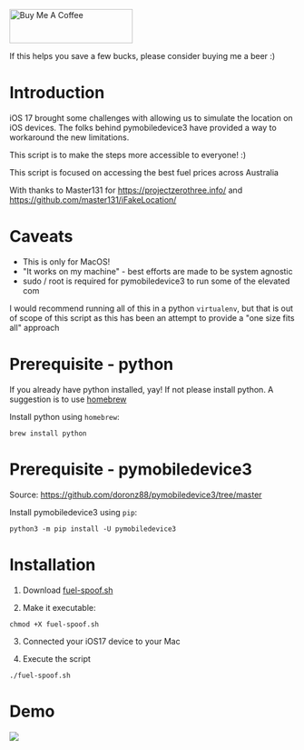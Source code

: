 <a href="https://www.buymeacoffee.com/davesc63" target="_blank"><img src="https://cdn.buymeacoffee.com/buttons/v2/default-yellow.png" alt="Buy Me A Coffee" style="height: 60px !important;width: 217px !important;" ></a>
<p>If this helps you save a few bucks, please consider buying me a beer :)

# Introduction
iOS 17 brought some challenges with allowing us to simulate the location on iOS devices.
The folks behind pymobiledevice3 have provided a way to workaround the new limitations.

This script is to make the steps more accessible to everyone! :)

This script is focused on accessing the best fuel prices across Australia

With thanks to Master131 for https://projectzerothree.info/ and https://github.com/master131/iFakeLocation/

# Caveats
- This is only for MacOS!
- "It works on my machine" - best efforts are made to be system agnostic
- sudo / root is required for pymobiledevice3 to run some of the elevated com

I would recommend running all of this in a python `virtualenv`, but that is out of scope of this script as this has been an attempt to provide a "one size fits all" approach

# Prerequisite - python
If you already have python installed, yay! If not please install python. A suggestion is to use [homebrew](https://docs.brew.sh/Installation)

Install python using `homebrew`:

```shell
brew install python
```

# Prerequisite - pymobiledevice3

Source: https://github.com/doronz88/pymobiledevice3/tree/master

Install pymobiledevice3 using `pip`:

```shell
python3 -m pip install -U pymobiledevice3
```
# Installation
1. Download [fuel-spoof.sh](https://github.com/davesc63/fuel-spoof/releases/tag/v1.0.1)


2. Make it executable:
```shell
chmod +X fuel-spoof.sh
```

3. Connected your iOS17 device to your Mac

4. Execute the script
```shell
./fuel-spoof.sh
```
# Demo
<img src = "https://github.com/davesc63/fuel-spoof/blob/main/fuel-spoof.gif?raw=true">
